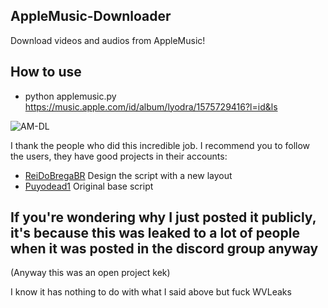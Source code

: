 ## AppleMusic-Downloader
Download videos and audios from AppleMusic!

## How to use

* python applemusic.py https://music.apple.com/id/album/lyodra/1575729416?l=id&ls

![AM-DL](https://i.ibb.co/RBggYDp/unknown-5.png)

I thank the people who did this incredible job.
I recommend you to follow the users, they have good projects in their accounts:
* [ReiDoBregaBR](https://github.com/ReiDoBrega) Design the script with a new layout 
* [Puyodead1](https://github.com/Puyodead1) Original base script

## If you're wondering why I just posted it publicly, it's because this was leaked to a lot of people when it was posted in the discord group anyway
(Anyway this was an open project kek)

I know it has nothing to do with what I said above but fuck WVLeaks

